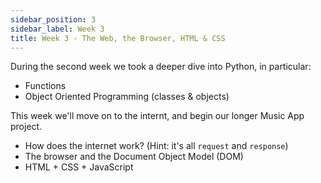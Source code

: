 ```yaml
---
sidebar_position: 3
sidebar_label: Week 3
title: Week 3 - The Web, the Browser, HTML & CSS
---
```


During the second week we took a deeper dive into Python, in particular:

* Functions
* Object Oriented Programming (classes & objects)

This week we'll move on to the internt, and begin our longer Music App project.

* How does the internet work? (Hint: it's all `request` and `response`)
* The browser and the Document Object Model (DOM)
* HTML + CSS + JavaScript
